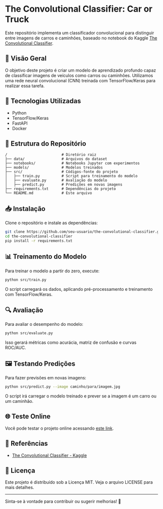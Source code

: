 # The Convolutional Classifier: Car or Truck

Este repositório implementa um classificador convolucional para distinguir entre imagens de carros e caminhões, baseado no notebook do Kaggle [The Convolutional Classifier](https://www.kaggle.com/code/ryanholbrook/the-convolutional-classifier).

## 📌 Visão Geral
O objetivo deste projeto é criar um modelo de aprendizado profundo capaz de classificar imagens de veículos como carros ou caminhões. Utilizamos uma rede neural convolucional (CNN) treinada com TensorFlow/Keras para realizar essa tarefa.

## 🚀 Tecnologias Utilizadas
- Python
- TensorFlow/Keras
- FastAPI
- Docker

## 📂 Estrutura do Repositório
```
/                         # Diretório raiz
├── data/                 # Arquivos do dataset
├── notebooks/            # Notebooks Jupyter com experimentos
├── models/               # Modelos treinados
├── src/                  # Códigos-fonte do projeto
│   ├── train.py          # Script para treinamento do modelo
│   ├── evaluate.py       # Avaliação do modelo
│   ├── predict.py        # Predições em novas imagens
├── requirements.txt      # Dependências do projeto
└── README.md             # Este arquivo
```

## 📥 Instalação
Clone o repositório e instale as dependências:
```bash
git clone https://github.com/seu-usuario/the-convolutional-classifier.git
cd the-convolutional-classifier
pip install -r requirements.txt
```

## 📊 Treinamento do Modelo
Para treinar o modelo a partir do zero, execute:
```bash
python src/train.py
```
O script carregará os dados, aplicando pré-processamento e treinamento com TensorFlow/Keras.

## 🔍 Avaliação
Para avaliar o desempenho do modelo:
```bash
python src/evaluate.py
```
Isso gerará métricas como acurácia, matriz de confusão e curvas ROC/AUC.

## 🖼️ Testando Predições
Para fazer previsões em novas imagens:
```bash
python src/predict.py --image caminho/para/imagem.jpg
```
O script irá carregar o modelo treinado e prever se a imagem é um carro ou um caminhão.

## 🌐 Teste Online
Você pode testar o projeto online acessando [este link](http://54.175.48.121/static/index.html).

## 📌 Referências
- [The Convolutional Classifier - Kaggle](https://www.kaggle.com/code/ryanholbrook/the-convolutional-classifier)

## 📜 Licença
Este projeto é distribuído sob a Licença MIT. Veja o arquivo LICENSE para mais detalhes.

---
Sinta-se à vontade para contribuir ou sugerir melhorias! 🚀


